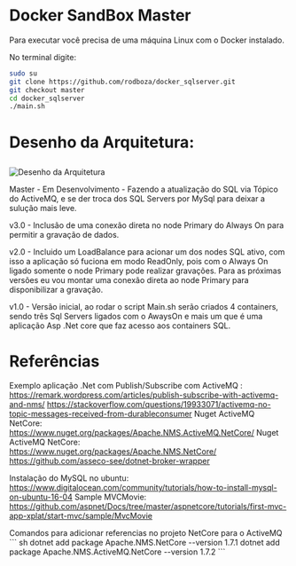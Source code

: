 ﻿# Docker SandBox Master

Para executar você precisa de uma máquina Linux com o Docker instalado.

No terminal digite:

``` sh
sudo su
git clone https://github.com/rodboza/docker_sqlserver.git
git checkout master
cd docker_sqlserver
./main.sh
```


# Desenho da Arquitetura:<p>
![Desenho da Arquitetura](https://raw.githubusercontent.com/rodboza/docker_sqlserver/master/arquitetura.png)

<p>Master - Em Desenvolvimento - Fazendo a atualização do SQL via Tópico do ActiveMQ, e se der troca dos SQL Servers por MySql para deixar a sulução mais leve.
<p>v3.0 - Inclusão de uma conexão direta no node Primary do Always On para permitir a gravação de dados.
<p>v2.0 - Incluido um LoadBalance para acionar um dos nodes SQL ativo, com isso a aplicação só fuciona em modo ReadOnly, pois com o Always On ligado somente o node Primary pode realizar gravações. Para as próximas versões eu vou montar uma conexão direta ao node Primary para disponibilizar a gravação.
<p>v1.0 - Versão inicial, ao rodar o script Main.sh serão criados 4 containers, sendo três Sql Servers ligados com o AwaysOn e mais um que é uma aplicação Asp .Net core que faz acesso aos containers SQL.


# Referências
Exemplo aplicação .Net com Publish/Subscribe com ActiveMQ : https://remark.wordpress.com/articles/publish-subscribe-with-activemq-and-nms/
https://stackoverflow.com/questions/19933071/activemq-no-topic-messages-received-from-durableconsumer
Nuget ActiveMQ NetCore: https://www.nuget.org/packages/Apache.NMS.ActiveMQ.NetCore/
Nuget ActiveMQ NetCore: https://www.nuget.org/packages/Apache.NMS.NetCore/
https://github.com/asseco-see/dotnet-broker-wrapper

Instalação do MySQL no ubuntu: https://www.digitalocean.com/community/tutorials/how-to-install-mysql-on-ubuntu-16-04
Sample MVCMovie: https://github.com/aspnet/Docs/tree/master/aspnetcore/tutorials/first-mvc-app-xplat/start-mvc/sample/MvcMovie

<p>
<p>
Comandos para adicionar referencias no projeto NetCore para o ActiveMQ
``` sh
dotnet add package Apache.NMS.NetCore --version 1.7.1
dotnet add package Apache.NMS.ActiveMQ.NetCore --version 1.7.2
```
